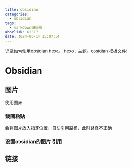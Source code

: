 ```yaml
---
title: obsidian
categories:
  - obsidian
tags:
  - markdown编辑器
abbrlink: 62517
date: 2024-06-14 15:07:34
---
```

记录如何使用obsidian hexo。 hexo：主题。obsidian 模板文件!
<!--more-->
# Obsidian
## 图片
使用图床
### 截图粘贴  
会将图片放入指定位置，自动引用路径，此时路径不正确
### 设置obsidian的图片 引用


## 链接


